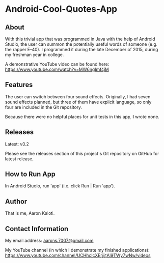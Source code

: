 # Android-Cool-Quotes-App

About
-----

With this trivial app that was programmed in Java with the help of Android Studio,
the user can summon the potentially useful words of someone (e.g. the rapper E-40).
I programmed it during the late December of 2015, during my freshman
year in college.

A demonstrative YouTube video can be found here:
https://www.youtube.com/watch?v=MW6ngImf4jM

Features
--------

The user can switch between four sound effects. Originally, I had seven
sound effects planned, but three of them have explicit language, so
only four are included in the Git repository.

Because there were no helpful places for unit tests in this app,
I wrote none.

Releases
--------

Latest: v0.2

Please see the releases section of this project's Git repository
on GitHub for latest release.

How to Run App
--------------

In Android Studio, run 'app' (i.e. click Run | Run 'app').

Author
------

That is me, Aaron Kaloti.

Contact Information
-------------------

My email address: aarons.7007@gmail.com

My YouTube channel (in which I demonstrate my finished applications):
https://www.youtube.com/channel/UCHhcIcXErjijtAI9TWy7wNw/videos